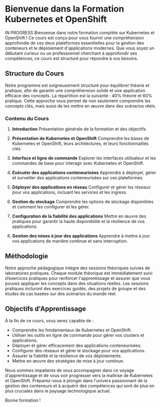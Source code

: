 # Bienvenue dans la Formation Kubernetes et OpenShift
IN PROGRESS
Bienvenue dans notre formation complète sur Kubernetes et OpenShift ! Ce cours est conçu pour vous fournir une compréhension approfondie de ces deux plateformes essentielles pour la gestion des conteneurs et le déploiement d'applications modernes. Que vous soyez un débutant curieux ou un professionnel cherchant à approfondir ses compétences, ce cours est structuré pour répondre à vos besoins.

## Structure du Cours

Notre programme est soigneusement structuré pour équilibrer théorie et pratique, afin de garantir une compréhension solide et une application efficace des concepts. La répartition est la suivante : 40% théorie et 60% pratique. Cette approche vous permet de non seulement comprendre les concepts clés, mais aussi de les mettre en œuvre dans des scénarios réels.

### Contenu du Cours

1. **Introduction**
Présentation générale de la formation et des objectifs.

2. **Présentation de Kubernetes et OpenShift**
Comprendre les bases de Kubernetes et OpenShift, leurs architectures, et leurs fonctionnalités clés.

3. **Interface et ligne de commande**
Explorer les interfaces utilisateur et les commandes de base pour interagir avec Kubernetes et OpenShift.

4. **Exécuter des applications conteneurisées**
Apprendre à déployer, gérer et surveiller des applications conteneurisées sur ces plateformes.

5. **Déployer des applications en réseau**
Configurer et gérer les réseaux pour vos applications, incluant les services et les ingress.

6. **Gestion du stockage**
Comprendre les options de stockage disponibles et comment les configurer et les gérer.

7. **Configuration de la fiabilité des applications**
Mettre en œuvre des pratiques pour garantir la haute disponibilité et la résilience de vos applications.

8. **Gestion des mises à jour des applications**
Apprendre à mettre à jour vos applications de manière continue et sans interruption.

## Méthodologie

Notre approche pédagogique intègre des sessions théoriques suivies de laboratoires pratiques. Chaque module théorique est immédiatement suivi d’exercices pratiques pour renforcer l'apprentissage et assurer que vous pouvez appliquer les concepts dans des situations réelles. Les sessions pratiques incluront des exercices guidés, des projets de groupe et des études de cas basées sur des scénarios du monde réel.

## Objectifs d'Apprentissage

À la fin de ce cours, vous serez capable de :

- Comprendre les fondamentaux de Kubernetes et OpenShift.
- Utiliser les outils en ligne de commande pour gérer vos clusters et applications.
- Déployer et gérer efficacement des applications conteneurisées.
- Configurer des réseaux et gérer le stockage pour vos applications.
- Assurer la fiabilité et la résilience de vos déploiements.
- Mettre en œuvre des stratégies de mise à jour continue.

Nous sommes impatients de vous accompagner dans ce voyage d'apprentissage et de vous voir progresser vers la maîtrise de Kubernetes et OpenShift. Préparez-vous à plonger dans l'univers passionnant de la gestion des conteneurs et à acquérir des compétences qui sont de plus en plus cruciales dans le paysage technologique actuel.

Bonne formation !
